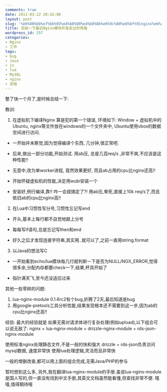 ```yaml
---
comments: true
date: 2011-03-22 20:42:00
layout: post
slug: '%e6%80%bb%e7%bb%93%e4%b8%80%e4%b8%8b%e6%9c%80%e8%bf%91nginx%e6%a8%a1%e5%9d%97%e5%bc%80%e5%8f%91%e8%b5%b0%e8%bf%87%e7%9a%84%e5%bc%af%e8%b7%af'
title: 总结一下最近Nginx模块开发走过的弯路
wordpress_id: 257
categories:
- Nginx
- 工作
tags:
- bug
- Java
- js
- lua
- MySQL
- nginx
- 总结
---
```


整了快一个月了,是时候总结一下:

教训:
1. 在虚拟机下编译Nginx
算是犯的第一个错误, 环境如下: Window + 虚拟机中的Ubuntu, nginx等文件放在windows的一个文件夹中, Ubuntu使用vbox的数据空间进行访问. 
	
* 一开始并未察觉,因为觉得编译个东西, 几分钟,很正常吧.


	
* 后来,做出一部分功能,开始测试. 用ab压, 总是几百req/s ,非常不爽,不应该是这种性能!!


	
* 无意中,改为单worker进程, 竟然效果更好, 而且ab占用的cpu比nginx还高!!


	
* 开始怀疑虚拟机的性能,决定用wubi安装一个


	
* 安装好,例行编译,靠!! 咋一会就搞定了?! 用ab压,晕死,直接上10k req/s了,而且依旧ab的cpu比nginx高!!



2. 在Lua中习惯性写分号,习惯性忘记写end
	
* 开头,基本上每行都不自觉地敲上分号


	
* 每每写if语句,总是忘记写then和end


	
* 好久之后才发现连接字符串,其实用..就可以了,之前一直用string.format



3. 以Java的想法写C
 	
* 一开始看到echo/lua模块每几行就判断一下是否为NULL/NGX_ERROR,觉得很多余,分配内存都要check一下,结果,杯具开始了


	
* 指针满天飞,至今还没适应过来


其他一些零碎的问题:
1. lua-nginx-module 0.1.6rc2有个bug,折腾了2天,最后知道是bug
2. 用google-pretools工具分析性能,结果发现根本还不需要到这一步,因为ab的cpu比nginx还高!!

经验:
最大的经验就是 如果无需对请求体进行复杂处理(例如upload),以下组合可以说无敌了:
nginx + lua-nginx-module + drizzle-nginx-module + rds-json-nginx-module

使用标准nginx处理静态文件,不是一般的快和强大
drizzle + rds-json负责访问mysql数据, 速度非常快
使用lua处理逻辑,灵活而且非常快

一般的增删改查,都可以用上面的组合完成,无需Java/PHP的参与

暂时想到这么多, 另外,我在翻译lua-nginx-module的手册.虽说lua-nginx-module是国人写的,但一直没有找到中文手册,其英文文档虽然能看懂,但查找非常不便. 嘻嘻,值得期待哦
